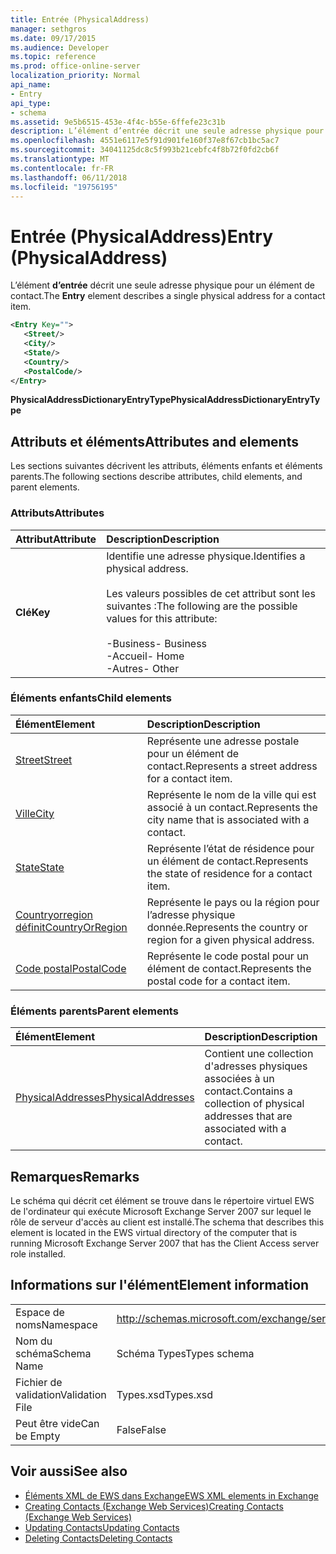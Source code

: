 ```yaml
---
title: Entrée (PhysicalAddress)
manager: sethgros
ms.date: 09/17/2015
ms.audience: Developer
ms.topic: reference
ms.prod: office-online-server
localization_priority: Normal
api_name:
- Entry
api_type:
- schema
ms.assetid: 9e5b6515-453e-4f4c-b55e-6ffefe23c31b
description: L’élément d’entrée décrit une seule adresse physique pour un élément de contact.
ms.openlocfilehash: 4551e6117e5f91d901fe160f37e8f67cb1bc5ac7
ms.sourcegitcommit: 34041125dc8c5f993b21cebfc4f8b72f0fd2cb6f
ms.translationtype: MT
ms.contentlocale: fr-FR
ms.lasthandoff: 06/11/2018
ms.locfileid: "19756195"
---
```

# <a name="entry-physicaladdress"></a><span data-ttu-id="9c1a4-103">Entrée (PhysicalAddress)</span><span class="sxs-lookup"><span data-stu-id="9c1a4-103">Entry (PhysicalAddress)</span></span>

<span data-ttu-id="9c1a4-104">L’élément **d’entrée** décrit une seule adresse physique pour un élément de contact.</span><span class="sxs-lookup"><span data-stu-id="9c1a4-104">The **Entry** element describes a single physical address for a contact item.</span></span> 
  
```xml
<Entry Key="">
   <Street/>
   <City/>
   <State/>
   <Country/>
   <PostalCode/>
</Entry>
```

 <span data-ttu-id="9c1a4-105">**PhysicalAddressDictionaryEntryType**</span><span class="sxs-lookup"><span data-stu-id="9c1a4-105">**PhysicalAddressDictionaryEntryType**</span></span>
## <a name="attributes-and-elements"></a><span data-ttu-id="9c1a4-106">Attributs et éléments</span><span class="sxs-lookup"><span data-stu-id="9c1a4-106">Attributes and elements</span></span>

<span data-ttu-id="9c1a4-107">Les sections suivantes décrivent les attributs, éléments enfants et éléments parents.</span><span class="sxs-lookup"><span data-stu-id="9c1a4-107">The following sections describe attributes, child elements, and parent elements.</span></span>
  
### <a name="attributes"></a><span data-ttu-id="9c1a4-108">Attributs</span><span class="sxs-lookup"><span data-stu-id="9c1a4-108">Attributes</span></span>

|<span data-ttu-id="9c1a4-109">**Attribut**</span><span class="sxs-lookup"><span data-stu-id="9c1a4-109">**Attribute**</span></span>|<span data-ttu-id="9c1a4-110">**Description**</span><span class="sxs-lookup"><span data-stu-id="9c1a4-110">**Description**</span></span>|
|:-----|:-----|
|<span data-ttu-id="9c1a4-111">**Clé**</span><span class="sxs-lookup"><span data-stu-id="9c1a4-111">**Key**</span></span> <br/> | <span data-ttu-id="9c1a4-112">Identifie une adresse physique.</span><span class="sxs-lookup"><span data-stu-id="9c1a4-112">Identifies a physical address.</span></span><br/><br/> <span data-ttu-id="9c1a4-113">Les valeurs possibles de cet attribut sont les suivantes :</span><span class="sxs-lookup"><span data-stu-id="9c1a4-113">The following are the possible values for this attribute:</span></span><br/>  <br/><span data-ttu-id="9c1a4-114">-Business</span><span class="sxs-lookup"><span data-stu-id="9c1a4-114">-  Business</span></span>  <br/><span data-ttu-id="9c1a4-115">-Accueil</span><span class="sxs-lookup"><span data-stu-id="9c1a4-115">-  Home</span></span>  <br/><span data-ttu-id="9c1a4-116">-Autres</span><span class="sxs-lookup"><span data-stu-id="9c1a4-116">-  Other</span></span>  <br/> |
   
### <a name="child-elements"></a><span data-ttu-id="9c1a4-117">Éléments enfants</span><span class="sxs-lookup"><span data-stu-id="9c1a4-117">Child elements</span></span>

|<span data-ttu-id="9c1a4-118">**Élément**</span><span class="sxs-lookup"><span data-stu-id="9c1a4-118">**Element**</span></span>|<span data-ttu-id="9c1a4-119">**Description**</span><span class="sxs-lookup"><span data-stu-id="9c1a4-119">**Description**</span></span>|
|:-----|:-----|
|[<span data-ttu-id="9c1a4-120">Street</span><span class="sxs-lookup"><span data-stu-id="9c1a4-120">Street</span></span>](street.md) <br/> |<span data-ttu-id="9c1a4-121">Représente une adresse postale pour un élément de contact.</span><span class="sxs-lookup"><span data-stu-id="9c1a4-121">Represents a street address for a contact item.</span></span>  <br/> |
|[<span data-ttu-id="9c1a4-122">Ville</span><span class="sxs-lookup"><span data-stu-id="9c1a4-122">City</span></span>](city.md) <br/> |<span data-ttu-id="9c1a4-123">Représente le nom de la ville qui est associé à un contact.</span><span class="sxs-lookup"><span data-stu-id="9c1a4-123">Represents the city name that is associated with a contact.</span></span>  <br/> |
|[<span data-ttu-id="9c1a4-124">State</span><span class="sxs-lookup"><span data-stu-id="9c1a4-124">State</span></span>](state-ex15websvcsotherref.md) <br/> |<span data-ttu-id="9c1a4-125">Représente l’état de résidence pour un élément de contact.</span><span class="sxs-lookup"><span data-stu-id="9c1a4-125">Represents the state of residence for a contact item.</span></span>  <br/> |
|[<span data-ttu-id="9c1a4-126">Countryorregion définit</span><span class="sxs-lookup"><span data-stu-id="9c1a4-126">CountryOrRegion</span></span>](countryorregion.md) <br/> |<span data-ttu-id="9c1a4-127">Représente le pays ou la région pour l’adresse physique donnée.</span><span class="sxs-lookup"><span data-stu-id="9c1a4-127">Represents the country or region for a given physical address.</span></span>  <br/> |
|[<span data-ttu-id="9c1a4-128">Code postal</span><span class="sxs-lookup"><span data-stu-id="9c1a4-128">PostalCode</span></span>](postalcode.md) <br/> |<span data-ttu-id="9c1a4-129">Représente le code postal pour un élément de contact.</span><span class="sxs-lookup"><span data-stu-id="9c1a4-129">Represents the postal code for a contact item.</span></span>  <br/> |
   
### <a name="parent-elements"></a><span data-ttu-id="9c1a4-130">Éléments parents</span><span class="sxs-lookup"><span data-stu-id="9c1a4-130">Parent elements</span></span>

|<span data-ttu-id="9c1a4-131">**Élément**</span><span class="sxs-lookup"><span data-stu-id="9c1a4-131">**Element**</span></span>|<span data-ttu-id="9c1a4-132">**Description**</span><span class="sxs-lookup"><span data-stu-id="9c1a4-132">**Description**</span></span>|
|:-----|:-----|
|[<span data-ttu-id="9c1a4-133">PhysicalAddresses</span><span class="sxs-lookup"><span data-stu-id="9c1a4-133">PhysicalAddresses</span></span>](physicaladdresses.md) <br/> |<span data-ttu-id="9c1a4-134">Contient une collection d'adresses physiques associées à un contact.</span><span class="sxs-lookup"><span data-stu-id="9c1a4-134">Contains a collection of physical addresses that are associated with a contact.</span></span>  <br/> |
   
## <a name="remarks"></a><span data-ttu-id="9c1a4-135">Remarques</span><span class="sxs-lookup"><span data-stu-id="9c1a4-135">Remarks</span></span>

<span data-ttu-id="9c1a4-136">Le schéma qui décrit cet élément se trouve dans le répertoire virtuel EWS de l'ordinateur qui exécute Microsoft Exchange Server 2007 sur lequel le rôle de serveur d'accès au client est installé.</span><span class="sxs-lookup"><span data-stu-id="9c1a4-136">The schema that describes this element is located in the EWS virtual directory of the computer that is running Microsoft Exchange Server 2007 that has the Client Access server role installed.</span></span>
  
## <a name="element-information"></a><span data-ttu-id="9c1a4-137">Informations sur l'élément</span><span class="sxs-lookup"><span data-stu-id="9c1a4-137">Element information</span></span>

|||
|:-----|:-----|
|<span data-ttu-id="9c1a4-138">Espace de noms</span><span class="sxs-lookup"><span data-stu-id="9c1a4-138">Namespace</span></span>  <br/> |http://schemas.microsoft.com/exchange/services/2006/types  <br/> |
|<span data-ttu-id="9c1a4-139">Nom du schéma</span><span class="sxs-lookup"><span data-stu-id="9c1a4-139">Schema Name</span></span>  <br/> |<span data-ttu-id="9c1a4-140">Schéma Types</span><span class="sxs-lookup"><span data-stu-id="9c1a4-140">Types schema</span></span>  <br/> |
|<span data-ttu-id="9c1a4-141">Fichier de validation</span><span class="sxs-lookup"><span data-stu-id="9c1a4-141">Validation File</span></span>  <br/> |<span data-ttu-id="9c1a4-142">Types.xsd</span><span class="sxs-lookup"><span data-stu-id="9c1a4-142">Types.xsd</span></span>  <br/> |
|<span data-ttu-id="9c1a4-143">Peut être vide</span><span class="sxs-lookup"><span data-stu-id="9c1a4-143">Can be Empty</span></span>  <br/> |<span data-ttu-id="9c1a4-144">False</span><span class="sxs-lookup"><span data-stu-id="9c1a4-144">False</span></span>  <br/> |
   
## <a name="see-also"></a><span data-ttu-id="9c1a4-145">Voir aussi</span><span class="sxs-lookup"><span data-stu-id="9c1a4-145">See also</span></span>

- [<span data-ttu-id="9c1a4-146">Éléments XML de EWS dans Exchange</span><span class="sxs-lookup"><span data-stu-id="9c1a4-146">EWS XML elements in Exchange</span></span>](ews-xml-elements-in-exchange.md)
- [<span data-ttu-id="9c1a4-147">Creating Contacts (Exchange Web Services)</span><span class="sxs-lookup"><span data-stu-id="9c1a4-147">Creating Contacts (Exchange Web Services)</span></span>](http://msdn.microsoft.com/library/4845917e-70d1-481c-bbd7-011ec6571789%28Office.15%29.aspx)  
- [<span data-ttu-id="9c1a4-148">Updating Contacts</span><span class="sxs-lookup"><span data-stu-id="9c1a4-148">Updating Contacts</span></span>](http://msdn.microsoft.com/library/9a865953-b94a-4229-b632-2dee433314be%28Office.15%29.aspx)  
- [<span data-ttu-id="9c1a4-149">Deleting Contacts</span><span class="sxs-lookup"><span data-stu-id="9c1a4-149">Deleting Contacts</span></span>](http://msdn.microsoft.com/library/fcc3dc84-cd3e-455e-a1a7-ae6921c9b588%28Office.15%29.aspx)

